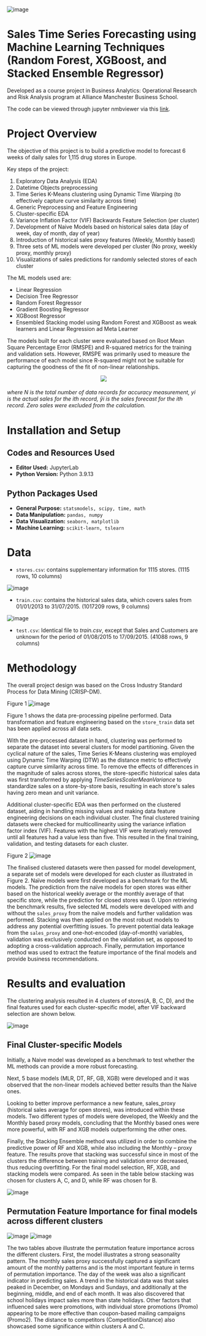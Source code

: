 ![image](https://github.com/MariliaElia/sales-forecast-ml-models/assets/24305018/fceba52c-48e2-4d75-82fd-f9ca9b91f527)

# Sales Time Series Forecasting using Machine Learning Techniques (Random Forest, XGBoost, and Stacked Ensemble Regressor)

Developed as a course project in Business Analytics: Operational Research and Risk Analysis program at Alliance Manchester Business School.

The code can be viewed through jupyter nmbviewer via this <a href="https://nbviewer.org/github/MariliaElia/sales-forecast-ml-models/blob/main/sales_forecast_ml_models.ipynb">link</a>.

# Project Overview

The objective of this project is to build a predictive model to forecast 6 weeks of daily sales for 1,115 drug stores in Europe.

Key steps of the project:
1. Exploratory Data Analysis (EDA)
2. Datetime Objects preprocessing
3. Time Series K-Means clustering using Dynamic Time Warping (to effectively capture curve similarity across time)
4. Generic Preprocessing and Feature Engineering
5. Cluster-specific EDA
6. Variance Inflation Factor (VIF) Backwards Feature Selection (per cluster)
7. Development of Naive Models based on historical sales data (day of week, day of month, day of year)
8. Introduction of historical sales proxy features (Weekly, Monthly based)
9. Three sets of ML models were developed per cluster (No proxy, weekly proxy, monthly proxy)
10. Visualizations of sales predictions for randomly selected stores of each cluster

The ML models used are:
- Linear Regression
- Decision Tree Regressor
- Random Forest Regressor
- Gradient Boosting Regressor
- XGBoost Regressor
- Ensembled Stacking model using Random Forest and XGBoost as weak learners and Linear Regression ad Meta Learner

The models built for each cluster were evaluated based on Root Mean Square Percentage Error (RMSPE) and R-squared metrics for the training and validation sets. However, RMSPE was primarily used to measure the performance of each model since R-squared might not be suitable for capturing the goodness of the fit of non-linear relationships.

<p align="center">
<img src="https://github.com/MariliaElia/sales-forecast-ml-models/assets/24305018/8fc90b81-53fe-4d2a-9eff-63ad947f22db">
</p>
<h6>where N is the total number of data records for accuracy measurement, yi is the actual sales for the ith record, ŷi is the sales forecast for the ith record. Zero sales were excluded from the calculation.</h6>

# Installation and Setup

## Codes and Resources Used
- **Editor Used:**  JupyterLab
- **Python Version:** Python 3.9.13

## Python Packages Used
- **General Purpose:** `statsmodels, scipy, time, math`
- **Data Manipulation:** `pandas, numpy`
- **Data Visualization:** `seaborn, matplotlib`
- **Machine Learning:** `scikit-learn, tslearn`

# Data
- `stores.csv`: contains supplementary information for 1115 stores. (1115 rows, 10 columns)

![image](https://github.com/MariliaElia/sales-forecast-ml-models/assets/24305018/5b518906-b704-40a3-aaf5-5c134215c36e)

- `train.csv`: contains the historical sales data, which covers sales from 01/01/2013 to 31/07/2015. (1017209 rows, 9 columns)

![image](https://github.com/MariliaElia/sales-forecast-ml-models/assets/24305018/d4010000-63d1-4820-9ee4-ad76b7a99340)

- `test.csv`: Identical file to *train.csv*, except that Sales and Customers are unknown for the period of 01/08/2015 to 17/09/2015. (41088 rows, 9 columns)

# Methodology
The overall project design was based on the Cross Industry Standard Process for Data Mining (CRISP-DM).

Figure 1
![image](https://github.com/MariliaElia/sales-forecast-ml-models/assets/24305018/14453db5-5613-42fe-97ab-590191f524ca)

Figure 1 shows the data pre-processing pipeline performed. Data transformation and feature engineering based on the `store_train` data set has been applied across all data sets.

With the pre-processed dataset in hand, clustering was performed to separate the dataset into several clusters for model partitioning. Given the cyclical nature of the sales, Time Series K-Means clustering was employed using Dynamic Time Warping (DTW) as the distance metric to effectively capture curve similarity across time. To remove the effects of differences in the magnitude of sales across stores, the store-specific historical sales data was first transformed by applying *TimeSeriesScalerMeanVariance* to standardize sales on a store-by-store basis, resulting in each store's sales having zero mean and unit variance.

Additional cluster-specific EDA was then performed on the clustered dataset, aiding in handling missing values and making data feature engineering decisions on each individual cluster. The final clustered training datasets were checked for multicollinearity using the variance inflation factor index (VIF). Features with the highest VIF were iteratively removed until all features had a value less than five. This resulted in the final training, validation, and testing datasets for each cluster.

Figure 2
![image](https://github.com/MariliaElia/sales-forecast-ml-models/assets/24305018/ce99aac2-abc1-4d5a-ac3d-74c541a0997a)

The finalised clustered datasets were then passed for model development, a separate set of models were developed for each cluster as illustrated in Figure 2. Naïve models were first developed as a benchmark for the ML models. The prediction from the naïve models for open stores was either based on the historical weekly average or the monthly average of that specific store, while the prediction for closed stores was 0. Upon retrieving the benchmark results, five selected ML models were developed with and without the `sales_proxy` from the naïve models and further validation was performed. Stacking was then applied on the most robust models to address any potential overfitting issues. To prevent potential data leakage from the `sales_proxy` and one-hot-encoded (day-of-month) variables, validation was exclusively conducted on the validation set, as opposed to adopting a cross-validation approach. Finally, permutation importance method was used to extract the feature importance of the final models and provide business recommendations.

# Results and evaluation
The clustering analysis resulted in 4 clusters of stores(A, B, C, D), and the final features used for each cluster-specific model, after VIF backward selection are shown below.

![image](https://github.com/MariliaElia/sales-forecast-ml-models/assets/24305018/e8fcb1dc-393d-4149-badb-00bf04e2d6b0)

## Final Cluster-specific Models

Initially, a Naive model was developed as a benchmark to test whether the ML methods can provide a more robust forecasting.

Next, 5 base models (MLR, DT, RF, GB, XGB) were developed and it was observed that the non-linear models achieved better results than the Naive ones.

Looking to better improve performance a new feature, sales_proxy (historical sales average for open stores), was introduced within these models. Two different types of models were developed, the Weekly and the Monthly based proxy models, concluding that the Monthly based ones were more powerful, with RF and XGB models outperforming the other ones.

Finally, the Stacking Ensemble method was utilized in order to combine the predictive power of RF and XGB, while also including the Monthly – proxy feature. The results prove that stacking was successful since in most of the clusters the difference between training and validation error decreased, thus reducing overfitting. For the final model selection, RF, XGB, and stacking models were compared. As seen in the table below stacking was chosen for clusters A, C, and D, while RF was chosen for B.

![image](https://github.com/MariliaElia/sales-forecast-ml-models/assets/24305018/0d0d9fd6-2b7a-41bb-822e-bf35675902c1)

## Permutation Feature Importance for final models across different clusters
![image](https://github.com/MariliaElia/sales-forecast-ml-models/assets/24305018/84690039-9a6b-42fc-a7e0-b4f11188c18c)
![image](https://github.com/MariliaElia/sales-forecast-ml-models/assets/24305018/bb31c5eb-b2fb-40d3-993d-751eb5e25f9d)

The two tables above illustrate the permutation feature importance across the different clusters. First, the model illustrates a strong seasonality pattern. The monthly sales proxy successfully captured a significant amount of the monthly patterns and is the most important feature in terms of permutation importance. The day of the week was also a significant indicator in predicting sales. A trend in the historical data was that sales peaked in December, on Mondays and Sundays, and additionally at the beginning, middle, and end of each month. It was also discovered that school holidays impact sales more than state holidays. Other factors that influenced sales were promotions, with individual store promotions (Promo) appearing to be more effective than coupon-based mailing campaigns (Promo2). The distance to competitors (CompetitionDistance) also showcased some significance within clusters A and C.
